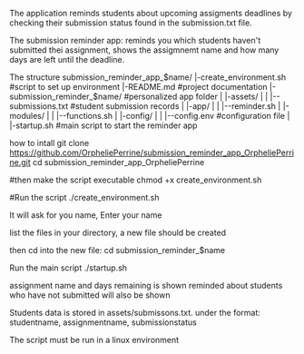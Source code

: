 The application reminds students about upcoming assigments deadlines by checking their submission status found in the submission.txt file.

The submission reminder app: reminds you which students haven't submitted thei assignment, shows the assigmnemt name and how many days are left until the deadline.

The structure
submission_reminder_app_$name/
|-create_environment.sh		#script to set up environment
|-README.md			#project documentation
|-submission_reminder_$name/	#personalized app folder
| |-assets/
| | |--submissions.txt		#student submission records
| |-app/
| | |--reminder.sh
| |-modules/
| | |--functions.sh
| |-config/
| | |--config.env		#configuration file
| |-startup.sh			#main script to start the reminder app

how to intall
git clone https://github.com/OrpheliePerrine/submission_reminder_app_OrpheliePerrine.git
cd submission_reminder_app_OrpheliePerrine

#then make the script executable
chmod +x create_environment.sh

#Run the script
./create_environment.sh

It will ask for you name, Enter your name

list the files in your directory, a new file should be created

then cd into the new file: 
cd submission_reminder_$name

Run the main script
./startup.sh

assignment name and days remaining is shown
reminded about students who have not submitted will also be shown

Students data is stored in assets/submissons.txt. under the format:
studentname, assignmentname, submissionstatus

The script must be run in a linux environment
